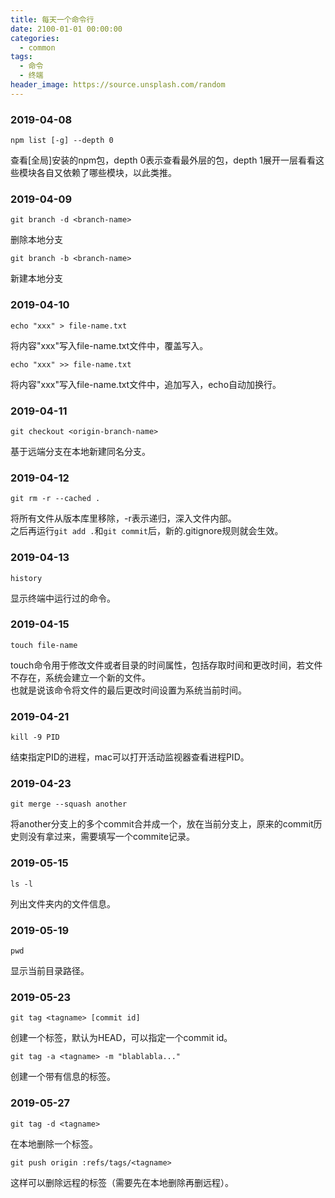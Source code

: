 ```yaml
---
title: 每天一个命令行
date: 2100-01-01 00:00:00
categories:
  - common
tags:
  - 命令
  - 终端
header_image: https://source.unsplash.com/random
---
```

### 2019-04-08
```shell
npm list [-g] --depth 0
```  
查看[全局]安装的npm包，depth 0表示查看最外层的包，depth 1展开一层看看这些模块各自又依赖了哪些模块，以此类推。

### 2019-04-09
```shell
git branch -d <branch-name>
```  
删除本地分支  
```shell
git branch -b <branch-name>
```  
新建本地分支  

### 2019-04-10
```shell
echo "xxx" > file-name.txt
```  
将内容"xxx"写入file-name.txt文件中，覆盖写入。  
```shell
echo "xxx" >> file-name.txt
```  
将内容"xxx"写入file-name.txt文件中，追加写入，echo自动加换行。  

### 2019-04-11 
```shell
git checkout <origin-branch-name>
```  
基于远端分支在本地新建同名分支。  

### 2019-04-12
```shell
git rm -r --cached .
```  
将所有文件从版本库里移除，-r表示递归，深入文件内部。  
之后再运行`git add .`和`git commit`后，新的.gitignore规则就会生效。  

### 2019-04-13
```shell
history
```  
显示终端中运行过的命令。  

### 2019-04-15  
```shell
touch file-name
```  
touch命令用于修改文件或者目录的时间属性，包括存取时间和更改时间，若文件不存在，系统会建立一个新的文件。  
也就是说该命令将文件的最后更改时间设置为系统当前时间。  

### 2019-04-21  
```shell
kill -9 PID
```  
结束指定PID的进程，mac可以打开活动监视器查看进程PID。  

### 2019-04-23  
```shell
git merge --squash another
```  
将another分支上的多个commit合并成一个，放在当前分支上，原来的commit历史则没有拿过来，需要填写一个commite记录。  
### 2019-05-15  
```shell
ls -l
```  
列出文件夹内的文件信息。 

### 2019-05-19  
```shell
pwd
```  
显示当前目录路径。 

### 2019-05-23  
```shell
git tag <tagname> [commit id]
```  
创建一个标签，默认为HEAD，可以指定一个commit id。   
```shell
git tag -a <tagname> -m "blablabla..."
```  
创建一个带有信息的标签。  

### 2019-05-27  
```shell
git tag -d <tagname>
```  
在本地删除一个标签。
```shell
git push origin :refs/tags/<tagname>
```  
这样可以删除远程的标签（需要先在本地删除再删远程）。





